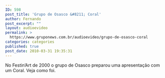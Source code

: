 ```yaml
---
ID: 598
post_title: 'Grupo de Osasco &#8211; Coral'
author: Fernando
post_excerpt: ""
layout: audioevideo
permalink: >
  https://www.gruponews.com.br/audioevideo/grupo-de-osasco-coral
categories: categories
published: true
post_date: 2010-03-31 19:35:31
---
```

No Festin’Art de 2000 o grupo de Osasco preparou uma apresentação com um Coral. Veja como foi.